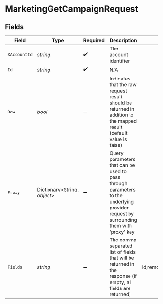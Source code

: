 # MarketingGetCampaignRequest


## Fields

| Field                                                                                                                                            | Type                                                                                                                                             | Required                                                                                                                                         | Description                                                                                                                                      | Example                                                                                                                                          |
| ------------------------------------------------------------------------------------------------------------------------------------------------ | ------------------------------------------------------------------------------------------------------------------------------------------------ | ------------------------------------------------------------------------------------------------------------------------------------------------ | ------------------------------------------------------------------------------------------------------------------------------------------------ | ------------------------------------------------------------------------------------------------------------------------------------------------ |
| `XAccountId`                                                                                                                                     | *string*                                                                                                                                         | :heavy_check_mark:                                                                                                                               | The account identifier                                                                                                                           |                                                                                                                                                  |
| `Id`                                                                                                                                             | *string*                                                                                                                                         | :heavy_check_mark:                                                                                                                               | N/A                                                                                                                                              |                                                                                                                                                  |
| `Raw`                                                                                                                                            | *bool*                                                                                                                                           | :heavy_minus_sign:                                                                                                                               | Indicates that the raw request result should be returned in addition to the mapped result (default value is false)                               |                                                                                                                                                  |
| `Proxy`                                                                                                                                          | Dictionary<String, *object*>                                                                                                                     | :heavy_minus_sign:                                                                                                                               | Query parameters that can be used to pass through parameters to the underlying provider request by surrounding them with 'proxy' key             |                                                                                                                                                  |
| `Fields`                                                                                                                                         | *string*                                                                                                                                         | :heavy_minus_sign:                                                                                                                               | The comma separated list of fields that will be returned in the response (if empty, all fields are returned)                                     | id,remote_id,name,created_at,updated_at,description,schedule_type,status,channels,first_sent_at,last_sent_at,tags,messages,unified_custom_fields |